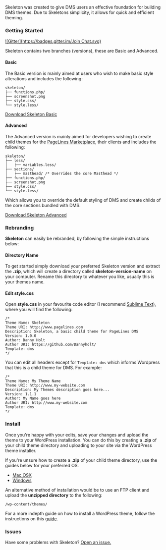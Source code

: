 Skeleton was created to give DMS users an effective foundation for building DMS themes. Due to Skeletons simplicity, it allows for quick and efficient theming.

### Getting Started
[![Gitter](https://badges.gitter.im/Join Chat.svg)](https://gitter.im/Dannyholt/skeleton?utm_source=badge&utm_medium=badge&utm_campaign=pr-badge&utm_content=badge)

Skeleton contains two branches (versions), these are Basic and Advanced.

#### Basic

The Basic version is mainly aimed at users who wish to make basic style alterations and includes the following:

~~~
skeleton/
├── functions.php/
├── screenshot.png
├── style.css/
└── style.less/
~~~

<p><a class="btn" href="https://github.com/Dannyholt/skeleton/archive/basic.zip" role="button">Download Skeleton Basic</a></p>

#### Advanced

The Advanced version is mainly aimed for developers wishing to create child themes for the [PageLines Marketplace](http://pagelines.com/shop), their clients and includes the following:

~~~
skeleton/
├── less/
│   ├── variables.less/
├── sections/
│   ├── masthead/ /* Overrides the core Masthead */
├── functions.php/
├── screenshot.png
├── style.css/
└── style.less/
~~~

Which allows you to override the default styling of DMS and create childs of the core sections bundled with DMS.

<p><a class="btn" href="https://github.com/Dannyholt/skeleton/archive/advanced.zip" role="button">Download Skeleton Advanced</a></p>


### Rebranding

**Skeleton** can easily be rebranded, by following the simple instructions below:

#### Directory Name

To get started simply download your preferred Skeleton version and extract the **.zip**, which will create a directory called **skeleton-version-name** on your computer. Rename this directory to whatever you like, usually this is your themes name.

#### Edit style.css

Open **style.css** in your favourite code editor (I recommend [Sublime Text](http://www.sublimetext.com/)), where you will find the following:

~~~
/*
Theme Name: Skeleton
Theme URI: http://www.pagelines.com
Description: Skeleton, a basic child theme for PageLines DMS
Version: 1.0.0
Author: Danny Holt
Author URI: https://github.com/Dannyholt/
Template: dms
*/
~~~

You can edit all headers except for `Template: dms` which informs Wordpress that this is a child theme for DMS. For example:

~~~
/*
Theme Name: My Theme Name
Theme URI: http://www.my-website.com
Description: My Themes description goes here...
Version: 1.1.1
Author: My Name goes here
Author URI: http://www.my-website.com
Template: dms
*/
~~~


### Install

Once you're happy with your edits, save your changes and upload the theme to your WordPress installation. You can do this by creating a **.zip** of your child theme directory and uploading to your site via the WordPress theme installer.

If you're unsure how to create a **.zip** of your child theme directory, use the guides below for your preferred OS.

* [Mac OSX](http://www.macinstruct.com/node/159)
* [Windows](http://windows.microsoft.com/en-gb/windows/compress-uncompress-files-zip-files)

An alternative method of installation would be to use an FTP client and upload the **unzipped directory** to the following:

~~~
/wp-content/themes/
~~~

For a more indepth guide on how to install a WordPress theme, follow the instructions on this [guide](http://codex.wordpress.org/Using_Themes).

### Issues

Have some problems with Skeleton? [Open an issue.](https://github.com/Dannyholt/skeleton/issues)
